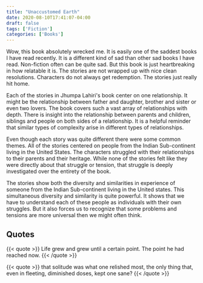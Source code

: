 ```yaml
---
title: "Unaccustomed Earth"
date: 2020-08-10T17:41:07-04:00
draft: false
tags: ['Fiction']
categories: ['Books']
---
```


Wow, this book absolutely wrecked me. It is easily one of the saddest books I have read recently. It is a different kind of sad than other sad books I have read. Non-fiction often can be quite sad. But this book is just heartbreaking in how relatable it is. The stories are not wrapped up with nice clean resolutions. Characters do not always get redemption. The stories just really hit home.

Each of the stories in Jhumpa Lahiri's book center on one relationship. It might be the relationship between father and daughter, brother and sister or even two lovers. The book covers such a vast array of relationships with depth. There is insight into the relationship between parents and children, siblings and people on both sides of a relationship. It is a helpful reminder that similar types of complexity arise in different types of relationships.

Even though each story was quite different there were some common themes. All of the stories centered on people from the Indian Sub-continent living in the United States. The characters struggled with their relationships to their parents and their heritage. While none of the stories felt like they were directly about that struggle or tension, that struggle is deeply investigated over the entirety of the book.

The stories show both the diversity and similarities in experience of someone from the Indian Sub-continent living in the United states. This simultaneous diversity and similarity is quite powerful. It shows that we have to understand each of these people as individuals with their own struggles. But it also forces us to recognize that some problems and tensions are more universal then we might often think.



## Quotes

{{< quote >}}
Life grew and grew until a certain point. The point he had reached now.
{{< /quote >}}

{{< quote >}}
that solitude was what one relished most, the only thing that, even in fleeting, diminished doses, kept one sane?
{{< /quote >}}
